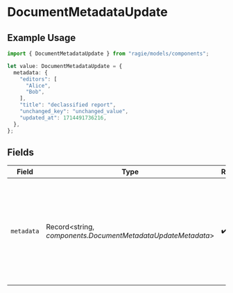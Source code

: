 # DocumentMetadataUpdate

## Example Usage

```typescript
import { DocumentMetadataUpdate } from "ragie/models/components";

let value: DocumentMetadataUpdate = {
  metadata: {
    "editors": [
      "Alice",
      "Bob",
    ],
    "title": "declassified report",
    "unchanged_key": "unchanged_value",
    "updated_at": 1714491736216,
  },
};
```

## Fields

| Field                                                                                                                              | Type                                                                                                                               | Required                                                                                                                           | Description                                                                                                                        | Example                                                                                                                            |
| ---------------------------------------------------------------------------------------------------------------------------------- | ---------------------------------------------------------------------------------------------------------------------------------- | ---------------------------------------------------------------------------------------------------------------------------------- | ---------------------------------------------------------------------------------------------------------------------------------- | ---------------------------------------------------------------------------------------------------------------------------------- |
| `metadata`                                                                                                                         | Record<string, *components.DocumentMetadataUpdateMetadata*>                                                                        | :heavy_check_mark:                                                                                                                 | The full document metadata inclusive of the update.                                                                                | {<br/>"editors": [<br/>"Alice",<br/>"Bob"<br/>],<br/>"title": "declassified report",<br/>"unchanged_key": "unchanged_value",<br/>"updated_at": 1714491736216<br/>} |